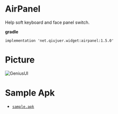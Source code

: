 # AirPanel
Help soft keyboard and face panel switch.

**gradle**
```
implementation 'net.qiujuer.widget:airpanel:1.5.0'
```

# Picture
![GeniusUI](https://raw.githubusercontent.com/qiujuer/AirPanel/master/art/art.gif)


# Sample Apk
*  [`sample.apk`](https://raw.githubusercontent.com/qiujuer/AirPanel/master/release/sample.apk)
